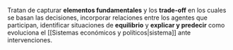 
Tratan de capturar **elementos fundamentales** y los **trade-off** en los cuales se basan las decisiones, incorporar relaciones entre los agentes que participan, identificar situaciones de **equilibrio** y **explicar y predecir** como evoluciona el [[Sistemas económicos y políticos|sistema]] ante intervenciones. 


